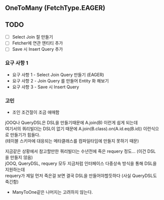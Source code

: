##  OneToMany (FetchType.EAGER)

## TODO

- [ ] Select Join 절 만들기
- [ ] Fetcher에 연관 엔티티 추가 
- [ ] Save 시 Insert Query 추가

### 요구 사항 1
- 요구 사항 1 - Select Join Query 만들기 (EAGER)
- 요구 사항 2 - Join Query 를 만들어 Entity 화 해보기
- 요구 사항 3 - Save 시 Insert Query

### 고민
- 조인 조건절이 조금 애매함  

jOOQ나 QueryDSL은 DSL을 만들기때문에 A.join(B) 이런게 쉽게 되는데  
여기서의 쿼리빌더는 DSL이 없기 때문에 A.join(B.class).on(A.id.eq(B.id)) 이런식으로 만들기가 힘들다.  
(테이블 스키마에 대응되는 메타클래스를 컴파일타임에 만들지 못하기 때문)

지금같은 상황에서 참고할만한 쿼리빌더는 수년전에 죽은 requery 정도... (이건 DSL을 만들지 않음)  
jOOQ, QueryDSL, requery 모두 지금처럼 인터페이스 다중상속 방식을 통해 DSL을 지원하는데  
requery가 제일 먼저 죽은걸 보면 결국 DSL을 만들어야할듯하다 (사실 QueryDSL도 죽긴함)  

- ManyToOne같은 나머지는 고려하지 않는다.


